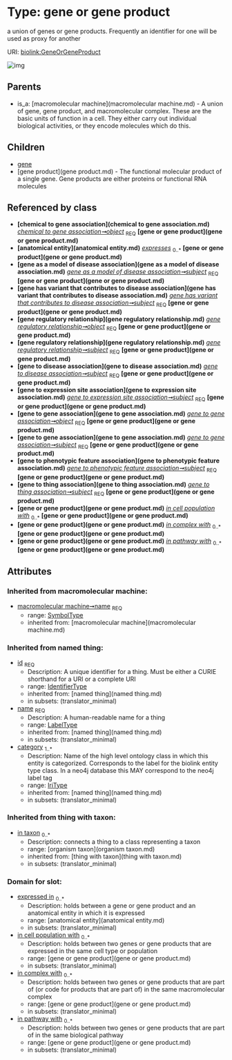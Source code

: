 
# Type: gene or gene product


a union of genes or gene products. Frequently an identifier for one will be used as proxy for another

URI: [biolink:GeneOrGeneProduct](https://w3id.org/biolink/vocab/GeneOrGeneProduct)


![img](http://yuml.me/diagram/nofunky;dir:TB/class/\[OrganismTaxon]<in%20taxon(i)%200..*-%20\[GeneOrGeneProduct&#124;name(i):symbol_type;id(i):identifier_type;category(i):iri_type%20%2B],%20\[ChemicalToGeneAssociation]-%20object%201..1>\[GeneOrGeneProduct],%20\[GeneAsAModelOfDiseaseAssociation]-%20subject%201..1>\[GeneOrGeneProduct],%20\[GeneHasVariantThatContributesToDiseaseAssociation]-%20subject%201..1>\[GeneOrGeneProduct],%20\[GeneRegulatoryRelationship]-%20object%201..1>\[GeneOrGeneProduct],%20\[GeneRegulatoryRelationship]-%20subject%201..1>\[GeneOrGeneProduct],%20\[GeneToDiseaseAssociation]-%20subject%201..1>\[GeneOrGeneProduct],%20\[GeneToExpressionSiteAssociation]-%20subject%201..1>\[GeneOrGeneProduct],%20\[GeneToGeneAssociation]-%20object%201..1>\[GeneOrGeneProduct],%20\[GeneToGeneAssociation]-%20subject%201..1>\[GeneOrGeneProduct],%20\[GeneToPhenotypicFeatureAssociation]-%20subject%201..1>\[GeneOrGeneProduct],%20\[GeneToThingAssociation]-%20subject%201..1>\[GeneOrGeneProduct],%20\[GeneOrGeneProduct]^-\[GeneProduct],%20\[GeneOrGeneProduct]^-\[Gene],%20\[MacromolecularMachine]^-\[GeneOrGeneProduct])

## Parents

 *  is_a: [macromolecular machine](macromolecular machine.md) - A union of gene, gene product, and macromolecular complex. These are the basic units of function in a cell. They either carry out individual biological activities, or they encode molecules which do this.

## Children

 * [gene](gene.md)
 * [gene product](gene product.md) - The functional molecular product of a single gene. Gene products are either proteins or functional RNA molecules

## Referenced by class

 *  **[chemical to gene association](chemical to gene association.md)** *[chemical to gene association➞object](chemical_to_gene_association_object.md)*  <sub>REQ</sub>  **[gene or gene product](gene or gene product.md)**
 *  **[anatomical entity](anatomical entity.md)** *[expresses](expresses.md)*  <sub>0..*</sub>  **[gene or gene product](gene or gene product.md)**
 *  **[gene as a model of disease association](gene as a model of disease association.md)** *[gene as a model of disease association➞subject](gene_as_a_model_of_disease_association_subject.md)*  <sub>REQ</sub>  **[gene or gene product](gene or gene product.md)**
 *  **[gene has variant that contributes to disease association](gene has variant that contributes to disease association.md)** *[gene has variant that contributes to disease association➞subject](gene_has_variant_that_contributes_to_disease_association_subject.md)*  <sub>REQ</sub>  **[gene or gene product](gene or gene product.md)**
 *  **[gene regulatory relationship](gene regulatory relationship.md)** *[gene regulatory relationship➞object](gene_regulatory_relationship_object.md)*  <sub>REQ</sub>  **[gene or gene product](gene or gene product.md)**
 *  **[gene regulatory relationship](gene regulatory relationship.md)** *[gene regulatory relationship➞subject](gene_regulatory_relationship_subject.md)*  <sub>REQ</sub>  **[gene or gene product](gene or gene product.md)**
 *  **[gene to disease association](gene to disease association.md)** *[gene to disease association➞subject](gene_to_disease_association_subject.md)*  <sub>REQ</sub>  **[gene or gene product](gene or gene product.md)**
 *  **[gene to expression site association](gene to expression site association.md)** *[gene to expression site association➞subject](gene_to_expression_site_association_subject.md)*  <sub>REQ</sub>  **[gene or gene product](gene or gene product.md)**
 *  **[gene to gene association](gene to gene association.md)** *[gene to gene association➞object](gene_to_gene_association_object.md)*  <sub>REQ</sub>  **[gene or gene product](gene or gene product.md)**
 *  **[gene to gene association](gene to gene association.md)** *[gene to gene association➞subject](gene_to_gene_association_subject.md)*  <sub>REQ</sub>  **[gene or gene product](gene or gene product.md)**
 *  **[gene to phenotypic feature association](gene to phenotypic feature association.md)** *[gene to phenotypic feature association➞subject](gene_to_phenotypic_feature_association_subject.md)*  <sub>REQ</sub>  **[gene or gene product](gene or gene product.md)**
 *  **[gene to thing association](gene to thing association.md)** *[gene to thing association➞subject](gene_to_thing_association_subject.md)*  <sub>REQ</sub>  **[gene or gene product](gene or gene product.md)**
 *  **[gene or gene product](gene or gene product.md)** *[in cell population with](in_cell_population_with.md)*  <sub>0..*</sub>  **[gene or gene product](gene or gene product.md)**
 *  **[gene or gene product](gene or gene product.md)** *[in complex with](in_complex_with.md)*  <sub>0..*</sub>  **[gene or gene product](gene or gene product.md)**
 *  **[gene or gene product](gene or gene product.md)** *[in pathway with](in_pathway_with.md)*  <sub>0..*</sub>  **[gene or gene product](gene or gene product.md)**

## Attributes


### Inherited from macromolecular machine:

 * [macromolecular machine➞name](macromolecular_machine_name.md)  <sub>REQ</sub>
    * range: [SymbolType](type/SymbolType.md)
    * inherited from: [macromolecular machine](macromolecular machine.md)

### Inherited from named thing:

 * [id](id.md)  <sub>REQ</sub>
    * Description: A unique identifier for a thing. Must be either a CURIE shorthand for a URI or a complete URI
    * range: [IdentifierType](type/IdentifierType.md)
    * inherited from: [named thing](named thing.md)
    * in subsets: (translator_minimal)
 * [name](name.md)  <sub>REQ</sub>
    * Description: A human-readable name for a thing
    * range: [LabelType](type/LabelType.md)
    * inherited from: [named thing](named thing.md)
    * in subsets: (translator_minimal)
 * [category](category.md)  <sub>1..*</sub>
    * Description: Name of the high level ontology class in which this entity is categorized. Corresponds to the label for the biolink entity type class. In a neo4j database this MAY correspond to the neo4j label tag
    * range: [IriType](type/IriType.md)
    * inherited from: [named thing](named thing.md)
    * in subsets: (translator_minimal)

### Inherited from thing with taxon:

 * [in taxon](in_taxon.md)  <sub>0..*</sub>
    * Description: connects a thing to a class representing a taxon
    * range: [organism taxon](organism taxon.md)
    * inherited from: [thing with taxon](thing with taxon.md)
    * in subsets: (translator_minimal)

### Domain for slot:

 * [expressed in](expressed_in.md)  <sub>0..*</sub>
    * Description: holds between a gene or gene product and an anatomical entity in which it is expressed
    * range: [anatomical entity](anatomical entity.md)
    * in subsets: (translator_minimal)
 * [in cell population with](in_cell_population_with.md)  <sub>0..*</sub>
    * Description: holds between two genes or gene products that are expressed in the same cell type or population
    * range: [gene or gene product](gene or gene product.md)
    * in subsets: (translator_minimal)
 * [in complex with](in_complex_with.md)  <sub>0..*</sub>
    * Description: holds between two genes or gene products that are part of (or code for products that are part of) in the same macromolecular complex
    * range: [gene or gene product](gene or gene product.md)
    * in subsets: (translator_minimal)
 * [in pathway with](in_pathway_with.md)  <sub>0..*</sub>
    * Description: holds between two genes or gene products that are part of in the same biological pathway
    * range: [gene or gene product](gene or gene product.md)
    * in subsets: (translator_minimal)
